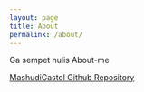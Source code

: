 ```yaml
---
layout: page
title: About
permalink: /about/
---
```


Ga sempet nulis About-me

[MashudiCastol Github Repository](https://github.com/MashudiCastol)
